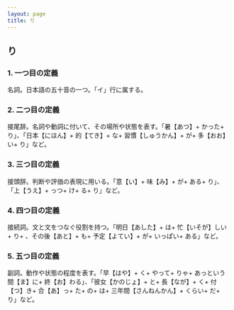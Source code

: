 ```yaml
---
layout: page
title: り
---
```

## り

### 1. 一つ目の定義
名詞。日本語の五十音の一つ。「イ」行に属する。


### 2. 二つ目の定義
接尾辞。名詞や動詞に付いて、その場所や状態を表す。「暑【あつ】+ かった+ り」、「日本【にほん】+ 的【てき】+ な+ 習慣【しゅうかん】+ が+ 多【おお】い+ り」など。

### 3. 三つ目の定義
接頭辞。判断や評価の表現に用いる。「意【い】+ 味【み】+ が+ ある+ り」、「上【うえ】+ っつ+ け+ る+ り」など。

### 4. 四つ目の定義
接続詞。文と文をつなぐ役割を持つ。「明日【あした】+ は+ 忙【いそが】しい+ り+ 、その後【あと】+ も+ 予定【よてい】+ が+ いっぱい+ ある」など。

### 5. 五つ目の定義
副詞。動作や状態の程度を表す。「早【はや】+ く+ やって+ りゃ+ あっという間【ま】に+ 終【お】わる」、「彼女【かのじょ】+ と+ 長【なが】+ く+ 付【つ】き+ 合【あ】っ+ た+ の+ は+ 三年間【さんねんかん】+ くらい+ だ+ り」など。